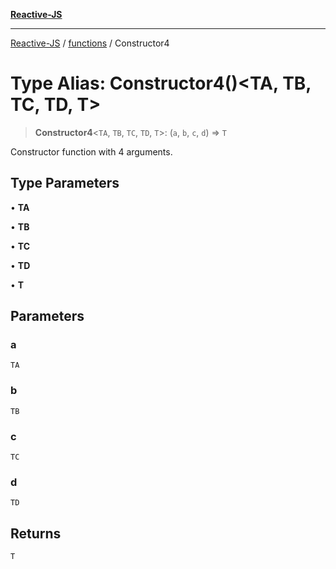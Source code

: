 [**Reactive-JS**](../../README.md)

***

[Reactive-JS](../../README.md) / [functions](../README.md) / Constructor4

# Type Alias: Constructor4()\<TA, TB, TC, TD, T\>

> **Constructor4**\<`TA`, `TB`, `TC`, `TD`, `T`\>: (`a`, `b`, `c`, `d`) => `T`

Constructor function with 4 arguments.

## Type Parameters

• **TA**

• **TB**

• **TC**

• **TD**

• **T**

## Parameters

### a

`TA`

### b

`TB`

### c

`TC`

### d

`TD`

## Returns

`T`

